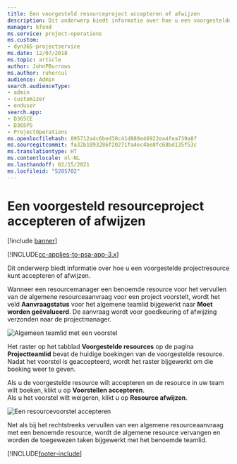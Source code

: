 ```yaml
---
title: Een voorgesteld resourceproject accepteren of afwijzen
description: Dit onderwerp biedt informatie over hoe u een voorgestelde projectresource kunt accepteren of afwijzen.
manager: kfend
ms.service: project-operations
ms.custom:
- dyn365-projectservice
ms.date: 12/07/2018
ms.topic: article
author: JohnPBurrows
ms.author: ruhercul
audience: Admin
search.audienceType:
- admin
- customizer
- enduser
search.app:
- D365CE
- D365PS
- ProjectOperations
ms.openlocfilehash: 895712a4c6bed38c41d880e46922ea4fea739a8f
ms.sourcegitcommit: fa32b1893286f20271fa4ec4be8fc68bd135f53c
ms.translationtype: HT
ms.contentlocale: nl-NL
ms.lasthandoff: 02/15/2021
ms.locfileid: "5285702"
---
```

# <a name="accept-or-reject-a-proposed-project-resource"></a>Een voorgesteld resourceproject accepteren of afwijzen

[!include [banner](../includes/psa-now-project-operations.md)]

[!INCLUDE[cc-applies-to-psa-app-3.x](../includes/cc-applies-to-psa-app-3x.md)]

Dit onderwerp biedt informatie over hoe u een voorgestelde projectresource kunt accepteren of afwijzen.

Wanneer een resourcemanager een benoemde resource voor het vervullen van de algemene resourceaanvraag voor een project voorstelt, wordt het veld **Aanvraagstatus** voor het algemene teamlid bijgewerkt naar **Moet worden geëvalueerd**. De aanvraag wordt voor goedkeuring of afwijzing verzonden naar de projectmanager.

![Algemeen teamlid met een voorstel](media/RM-how-to-19.png)

Het raster op het tabblad **Voorgestelde resources** op de pagina **Projectteamlid** bevat de huidige boekingen van de voorgestelde resource. Nadat het voorstel is geaccepteerd, wordt het raster bijgewerkt om die boeking weer te geven. 

Als u de voorgestelde resource wilt accepteren en de resource in uw team wilt boeken, klikt u op **Voorstellen accepteren**.  
Als u het voorstel wilt weigeren, klikt u op **Resource afwijzen**.

![Een resourcevoorstel accepteren](media/RM-how-to-20.png) 

Net als bij het rechtstreeks vervullen van een algemene resourceaanvraag met een benoemde resource, wordt de algemene resource vervangen en worden de toegewezen taken bijgewerkt met het benoemde teamlid.


[!INCLUDE[footer-include](../includes/footer-banner.md)]